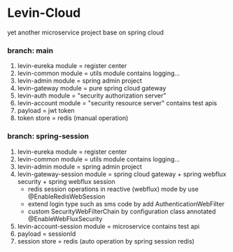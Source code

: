 # Levin-Cloud
yet another microservice project base on spring cloud

### branch: main  
1. levin-eureka module = register center
2. levin-common module = utils module contains logging...
3. levin-admin module = spring admin project
4. levin-gateway module = pure spring cloud gateway
5. levin-auth module = "security authorization server"
6. levin-account module = "security resource server" contains test apis
7. payload = jwt token
8. token store = redis (manual operation)

### branch: spring-session 
1. levin-eureka module = register center
2. levin-common module = utils module contains logging...
3. levin-admin module = spring admin project
4. levin-gateway-session module = spring cloud gateway + spring webflux security + spring webflux session
    * redis session operations in reactive (webflux) mode by use @EnableRedisWebSession 
    * extend login type such as sms code by add AuthenticationWebFilter
    * custom SecurityWebFilterChain by configuration class annotated @EnableWebFluxSecurity
5. levin-account-session module = microservice contains test api 
6. payload = sessionId
7. session store = redis (auto operation by spring session redis)
